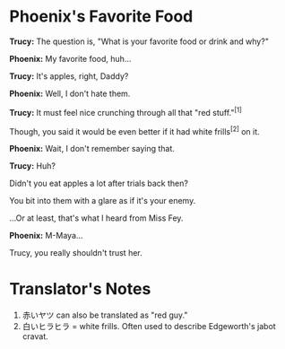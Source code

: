 # Phoenix's Favorite Food

**Trucy:** The question is, "What is your favorite food or drink and why?"

**Phoenix:** My favorite food, huh...

**Trucy:** It's apples, right, Daddy?

**Phoenix:** Well, I don't hate them.

**Trucy:** It must feel nice crunching through all that "red stuff."<sup>[1]</sup>

Though, you said it would be even better if it had white frills<sup>[2]</sup> on it.

**Phoenix:** Wait, I don't remember saying that.

**Trucy:** Huh?

Didn't you eat apples a lot after trials back then?

You bit into them with a glare as if it's your enemy.

...Or at least, that's what I heard from Miss Fey.

**Phoenix:** M-Maya...

Trucy, you really shouldn't trust her.

# Translator's Notes

1. 赤いヤツ can also be translated as "red guy."
2. 白いヒラヒラ = white frills. Often used to describe Edgeworth's jabot cravat.
